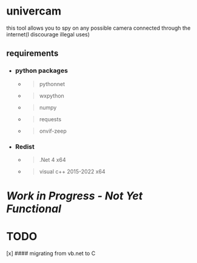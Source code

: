 # univercam
this tool allows you to spy on any possible camera connected through the internet(I discourage illegal uses)
## requirements
- ### python packages
  - > pythonnet
  
  - > wxpython
  
  - > numpy
    
  - > requests
     
  - > onvif-zeep
- ### Redist
  - > .Net 4 x64
    
  - > visual c++ 2015-2022 x64
# *Work in Progress - Not Yet Functional*
# TODO
[x] #### migrating from vb.net to C
